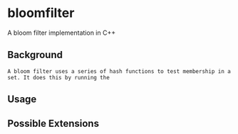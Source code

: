 # bloomfilter
A bloom filter implementation in C++

## Background 
    A bloom filter uses a series of hash functions to test membership in a set. It does this by running the 

## Usage
    

## Possible Extensions
